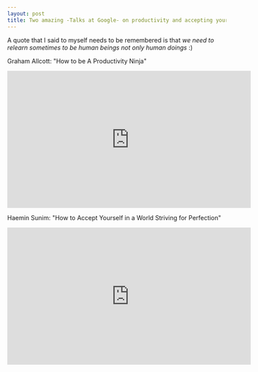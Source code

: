 ```yaml
---
layout: post
title: Two amazing -Talks at Google- on productivity and accepting yourself in the speedy - perfectionist world
---
```


A quote that I said to myself needs to be remembered is that *we need to relearn sometimes to be human beings not only human doings* :)

Graham Allcott: "How to be A Productivity Ninja" 

<iframe width="560" height="315" src="https://www.youtube.com/embed/QTtfNt70W8Q" frameborder="0" allow="accelerometer; autoplay; encrypted-media; gyroscope; picture-in-picture" allowfullscreen></iframe>

Haemin Sunim: "How to Accept Yourself in a World Striving for Perfection"

<iframe width="560" height="315" src="https://www.youtube.com/embed/g5DMrrCd_cQ" frameborder="0" allow="accelerometer; autoplay; encrypted-media; gyroscope; picture-in-picture" allowfullscreen></iframe>